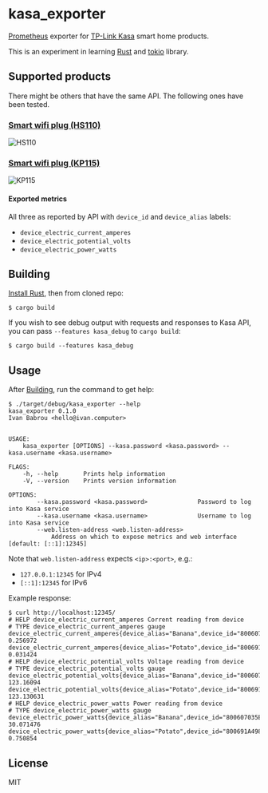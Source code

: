 # kasa_exporter

[Prometheus](https://prometheus.io/) exporter for [TP-Link Kasa](https://www.kasasmart.com/us) smart home products.

This is an experiment in learning [Rust](https://www.rust-lang.org/) and [tokio](https://tokio.rs/) library.

## Supported products

There might be others that have the same API. The following ones have been tested.

### [Smart wifi plug (HS110)](https://www.kasasmart.com/us/products/smart-plugs/kasa-smart-plug-energy-monitoring-hs110)

![HS110](https://images.prismic.io/kasasmart/324e6a946178da38bd31dfaf6e8a2fa87b181959_hs110-product-image.png?auto=compress,format)

### [Smart wifi plug (KP115)](https://www.kasasmart.com/us/products/smart-plugs/kasa-smart-plug-slim-energy-monitoring-kp115)

![KP115](https://images.prismic.io/kasasmart/01ca42d1-a4b0-42c6-a134-b1831477e5e7_KP115_Set-up+Images.png?auto=compress,format)

#### Exported metrics

All three as reported by API with `device_id` and `device_alias` labels:

* `device_electric_current_amperes`
* `device_electric_potential_volts`
* `device_electric_power_watts`


## Building

[Install Rust](https://www.rust-lang.org/tools/install), then from cloned repo:

```
$ cargo build
```

If you wish to see debug output with requests and responses to Kasa API,
you can pass `--features kasa_debug` to `cargo build`:

```
$ cargo build --features kasa_debug
```

## Usage

After [Building](#Building), run the command to get help:

```
$ ./target/debug/kasa_exporter --help
kasa_exporter 0.1.0
Ivan Babrou <hello@ivan.computer>


USAGE:
    kasa_exporter [OPTIONS] --kasa.password <kasa.password> --kasa.username <kasa.username>

FLAGS:
    -h, --help       Prints help information
    -V, --version    Prints version information

OPTIONS:
        --kasa.password <kasa.password>              Password to log into Kasa service
        --kasa.username <kasa.username>              Username to log into Kasa service
        --web.listen-address <web.listen-address>
            Address on which to expose metrics and web interface [default: [::1]:12345]
```

Note that `web.listen-address` expects `<ip>:<port>`, e.g.:

* `127.0.0.1:12345` for IPv4
* `[::1]:12345` for IPv6

Example response:

```
$ curl http://localhost:12345/
# HELP device_electric_current_amperes Corrent reading from device
# TYPE device_electric_current_amperes gauge
device_electric_current_amperes{device_alias="Banana",device_id="800607035E84C0B634C36B7DF52CCEC3188C1BAB"} 0.256972
device_electric_current_amperes{device_alias="Potato",device_id="800691A498F774D60997B91E241EE2CC18D08921"} 0.031424
# HELP device_electric_potential_volts Voltage reading from device
# TYPE device_electric_potential_volts gauge
device_electric_potential_volts{device_alias="Banana",device_id="800607035E84C0B634C36B7DF52CCEC3188C1BAB"} 123.16094
device_electric_potential_volts{device_alias="Potato",device_id="800691A498F774D60997B91E241EE2CC18D08921"} 123.130631
# HELP device_electric_power_watts Power reading from device
# TYPE device_electric_power_watts gauge
device_electric_power_watts{device_alias="Banana",device_id="800607035E84C0B634C36B7DF52CCEC3188C1BAB"} 30.071476
device_electric_power_watts{device_alias="Potato",device_id="800691A498F774D60997B91E241EE2CC18D08921"} 0.750854
```

## License

MIT
